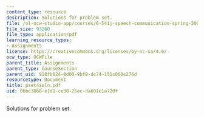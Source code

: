 ```yaml
---
content_type: resource
description: Solutions for problem set.
file: /ol-ocw-studio-app/courses/6-541j-speech-communication-spring-2004/06bc3868e1d1ce3025ecda601e1a720f_pset4soln.pdf
file_size: 93260
file_type: application/pdf
learning_resource_types:
- Assignments
license: https://creativecommons.org/licenses/by-nc-sa/4.0/
ocw_type: OCWFile
parent_title: Assignments
parent_type: CourseSection
parent_uid: 918fb024-8d00-9bf9-dc74-151c060c276d
resourcetype: Document
title: pset4soln.pdf
uid: 06bc3868-e1d1-ce30-25ec-da601e1a720f
---
```

Solutions for problem set.